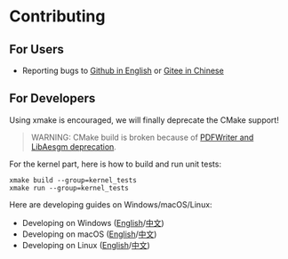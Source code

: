 # Contributing
## For Users
+ Reporting bugs to [Github in English](https://github.com/XmacsLabs/mogan/issues) or [Gitee in Chinese](https://gitee.com/XmacsLabs/mogan/issues)

## For Developers
Using xmake is encouraged, we will finally deprecate the CMake support!

> WARNING: CMake build is broken because of [PDFWriter and LibAesgm deprecation](https://github.com/XmacsLabs/mogan/pull/574).

For the kernel part, here is how to build and run unit tests:
```
xmake build --group=kernel_tests
xmake run --group=kernel_tests
```

Here are developing guides on Windows/macOS/Linux:
+ Developing on Windows ([English](https://mogan.app/guide/Develop_on_Windows.html)/[中文](https://mogan.app/zh/guide/Develop_on_Windows.html))
+ Developing on macOS ([English](https://mogan.app/guide/Develop_on_macOS.html)/[中文](https://mogan.app/zh/guide/Develop_on_macOS.html))
+ Developing on Linux ([English](https://mogan.app/guide/Develop_on_Linux.html)/[中文](https://mogan.app/zh/guide/Develop_on_Linux.html))
